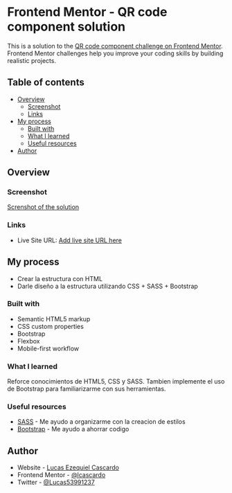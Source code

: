 # Frontend Mentor - QR code component solution

This is a solution to the [QR code component challenge on Frontend Mentor](https://www.frontendmentor.io/challenges/qr-code-component-iux_sIO_H). Frontend Mentor challenges help you improve your coding skills by building realistic projects. 

## Table of contents

- [Overview](#overview)
  - [Screenshot](#screenshot)
  - [Links](#links)
- [My process](#my-process)
  - [Built with](#built-with)
  - [What I learned](#what-i-learned)
  - [Useful resources](#useful-resources)
- [Author](#author)

## Overview

### Screenshot

[Screnshot of the solution](images/screenshot.png)

### Links

- Live Site URL: [Add live site URL here](https://lcascardo.github.io/FrontendMentor-OrderSummaryComponent/)

## My process

- Crear la estructura con HTML
- Darle diseño a la estructura utilizando CSS + SASS + Bootstrap

### Built with

- Semantic HTML5 markup
- CSS custom properties
- Bootstrap
- Flexbox
- Mobile-first workflow

### What I learned

Reforce conocimientos de HTML5, CSS y SASS. Tambien implemente el uso de Bootstrap para familiarizarme con sus herramientas.

### Useful resources

- [SASS](https://sass-lang.com/) - Me ayudo a organizarme con la creacion de estilos
- [Bootstrap](https://getbootstrap.com/) - Me ayudo a ahorrar codigo

## Author

- Website - [Lucas Ezequiel Cascardo](https://lcascardo.github.io/FrontendMentor-OrderSummaryComponent/)
- Frontend Mentor - [@lcascardo](https://www.frontendmentor.io/profile/lcascardo)
- Twitter - [@Lucas53991237](https://twitter.com/Lucas53991237)

